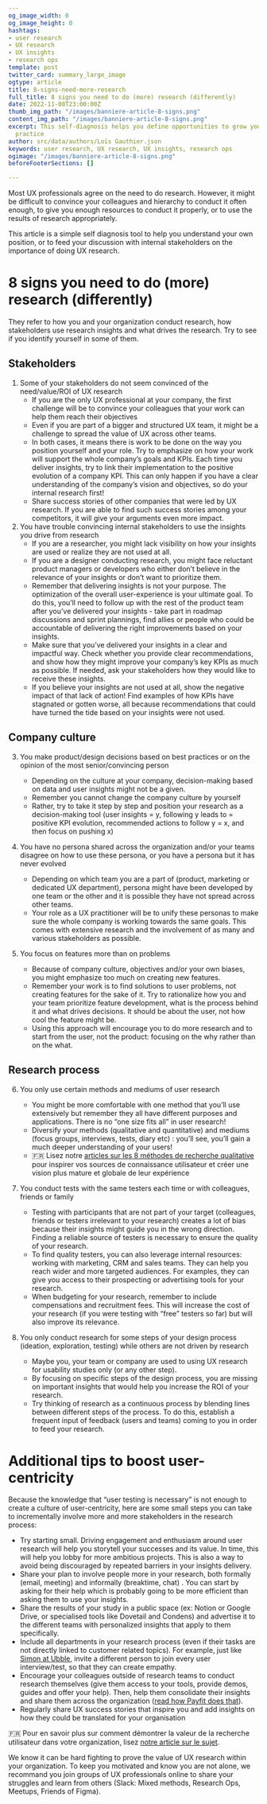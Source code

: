 ```yaml
---
og_image_width: 0
og_image_height: 0
hashtags:
- user research
- UX research
- UX insights
- research ops
template: post
twitter_card: summary_large_image
ogtype: article
title: 8-signs-need-more-research
full_title: 8 signs you need to do (more) research (differently)
date: 2022-11-08T23:00:00Z
thumb_img_path: "/images/banniere-article-8-signs.png"
content_img_path: "/images/banniere-article-8-signs.png"
excerpt: This self-diagnosis helps you define opportunities to grow your research
  practice
author: src/data/authors/Loïs Gauthier.json
keywords: user research, UX research, UX insights, research ops
ogimage: "/images/banniere-article-8-signs.png"
beforeFooterSections: []

---
```

Most UX professionals agree on the need to do research. However, it might be difficult to convince your colleagues and hierarchy to conduct it often enough, to give you enough resources to conduct it properly, or to use the results of research appropriately.

This article is a simple self diagnosis tool to help you understand your own position, or to feed your discussion with internal stakeholders on the importance of doing UX research.

# 8 signs you need to do (more) research (differently)

They refer to how you and your organization conduct research, how stakeholders use research insights and what drives the research. Try to see if you identify yourself in some of them.

## Stakeholders

1. Some of your stakeholders do not seem convinced of the need/value/ROI of UX research
   * If you are the only UX professional at your company, the first challenge will be to convince your colleagues that your work can help them reach their objectives
   * Even if you are part of a bigger and structured UX team, it might be a challenge to spread the value of UX across other teams.
   * In both cases, it means there is work to be done on the way you position yourself and your role. Try to emphasize on how your work will support the whole company’s goals and KPIs. Each time you deliver insights, try to link their implementation to the positive evolution of a company KPI. This can only happen if you have a clear understanding of the company’s vision and objectives, so do your internal research first!
   * Share success stories of other companies that were led by UX research. If you are able to find such success stories among your competitors, it will give your arguments even more impact.
2. You have trouble convincing internal stakeholders to use the insights you drive from research
   * If you are a researcher, you might lack visibility on how your insights are used or realize they are not used at all.
   * If you are a designer conducting research, you might face reluctant product managers or developers who either don’t believe in the relevance of your insights or don’t want to prioritize them.
   * Remember that delivering insights is not your purpose. The optimization of the overall user-experience is your ultimate goal. To do this, you’ll need to follow up with the rest of the product team after you’ve delivered your insights - take part in roadmap discussions and sprint plannings, find allies or people who could be accountable of delivering the right improvements based on your insights.
   * Make sure that you’ve delivered your insights in a clear and impactful way. Check whether you provide clear recommendations, and show how they might improve your company’s key KPIs as much as possible. If needed, ask your stakeholders how they would like to receive these insights.
   * If you believe your insights are not used at all, show the negative impact of that lack of action! Find examples of how KPIs have stagnated or gotten worse, all because recommendations that could have turned the tide based on your insights were not used.

## Company culture

3. You make product/design decisions based on best practices or on the opinion of the most senior/convincing person
   * Depending on the culture at your company, decision-making based on data and user insights might not be a given.
   * Remember you cannot change the company culture by yourself
   * Rather, try to take it step by step and position your research as a decision-making tool (user insights = y, following y leads to = positive KPI evolution, recommended actions to follow y = x, and then focus on pushing x)


4. You have no persona shared across the organization and/or your teams disagree on how to use these persona, or you have a persona but it has never evolved
   * Depending on which team you are a part of (product, marketing or dedicated UX department), persona might have been developed by one team or the other and it is possible they have not spread across other teams.
   * Your role as a UX practitioner will be to unify these personas to make sure the whole company is working towards the same goals. This comes with extensive research and the involvement of as many and various stakeholders as possible.


5. You focus on features more than on problems
   * Because of company culture, objectives and/or your own biases, you might emphasize too much on creating new features.
   * Remember your work is to find solutions to user problems, not creating features for the sake of it. Try to rationalize how you and your team prioritize feature development, what is the process behind it and what drives decisions. It should be about the user, not how cool the feature might be.
   * Using this approach will encourage you to do more research and to start from the user, not the product: focusing on the why rather than on the what.

## Research process

6. You only use certain methods and mediums of user research
   * You might be more comfortable with one method that you’ll use extensively but remember they all have different purposes and applications. There is no “one size fits all” in user research!
   * Diversify your methods (qualitative and quantitative) and mediums (focus groups, interviews, tests, diary etc) : you’ll see, you’ll gain a much deeper understanding of your users!
   * 🇫🇷 Lisez notre [articles sur les 8 méthodes de recherche qualitative](https://www.tandemz.io/posts/methode-recherche-utilisateur-qualitative/) pour inspirer vos sources de connaissance utilisateur et créer une vision plus mature et globale de leur expérience


7. You conduct tests with the same testers each time or with colleagues, friends or family
   * Testing with participants that are not part of your target (colleagues, friends or testers irrelevant to your research) creates a lot of bias because their insights might guide you in the wrong direction. Finding a reliable source of testers is necessary to ensure the quality of your research.
   * To find quality testers, you can also leverage internal resources: working with marketing, CRM and sales teams. They can help you reach wider and more targeted audiences. For examples, they can give you access to their prospecting or advertising tools for your research.
   * When budgeting for your research, remember to include compensations and recruitment fees. This will increase the cost of your research (if you were testing with “free” testers so far) but will also improve its relevance.


8. You only conduct research for some steps of your design process (ideation, exploration, testing) while others are not driven by research
   * Maybe you, your team or company are used to using UX research for usability studies only (or any other step).
   * By focusing on specific steps of the design process, you are missing on important insights that would help you increase the ROI of your research.
   * Try thinking of research as a continuous process by blending lines between different steps of the process. To do this, establish a frequent input of feedback (users and teams) coming to you in order to feed your research.

# Additional tips to boost user-centricity

Because the knowledge that “user testing is necessary” is not enough to create a culture of user-centricity, here are some small steps you can take to incrementally involve more and more stakeholders in the research process:

* Try starting small. Driving engagement and enthusiasm around user research will help you storytell your successes and its value. In time, this will help you lobby for more ambitious projects. This is also a way to avoid being discouraged by repeated barriers in your insights delivery.
* Share your plan to involve people more in your research, both formally (email, meeting) and informally (breaktime, chat) . You can start by asking for their help which is probably going to be more efficient than asking them to use your insights.
* Share the results of your study in a public space (ex: Notion or Google Drive, or specialised tools like Dovetail and Condens) and advertise it to the different teams with personalized insights that apply to them specifically.
* Include all departments in your research process (even if their tasks are not directly linked to customer related topics). For example, just like [Simon at Ubble](https://www.tandemz.io/posts/client-use-case-ubble/), invite a different person to join every user interview/test, so that they can create empathy.
* Encourage your colleagues outside of research teams to conduct research themselves (give them access to your tools, provide demos, guides and offer your help). Then, help them consolidate their insights and share them across the organization ([read how Payfit does that](https://www.tandemz.io/posts/interview-eleonore-payfit/)).
* Regularly share UX success stories that inspire you and add insights on how they could be translated for your organisation

🇫🇷 Pour en savoir plus sur comment démontrer la valeur de la recherche utilisateur dans votre organization, lisez [notre article sur le sujet](https://www.tandemz.io/posts/valeur-recherche-utilisateur-entreprise/).

We know it can be hard fighting to prove the value of UX research within your organization. To keep you motivated and know you are not alone, we recommand you join groups of UX professionals online to share your struggles and learn from others (Slack: Mixed methods, Research Ops, Meetups, Friends of Figma).